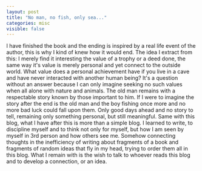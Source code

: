 ```yaml
---
layout: post
title: "No man, no fish, only sea..."
categories: misc
visible: false
---
```


I have finished the book and the ending is inspired by a real life event of the author, this is why I kind of knew how it would end. 
The idea I extract from this: I merely find it interesting the value of a trophy or a deed done, the same way it's value is merely personal and yet connect to the outside world.
What value does a personal achievement have if you live in a cave and have never interacted with another human being? It's a question without an answer because I can only imagine
seeking no such values when all alone with nature and animals. The old man remains with a respectable story known by those important to him. If I were to imagine the story after the end is the old man and the boy fishing
once more and no more bad luck could fall upon them. Only good days ahead and no story to tell, remaining only something personal, but still meaningful. Same with this blog, what I have after this is more
than a simple blog. I learned to write, to discipline myself and to think not only for myself, but how I am seen by myself in 3rd person and how others see me. Somehow connecting thoughts in the inefficiency of writing
about fragments of a book and fragments of random ideas that fly in my head, trying to order them all in this blog. What I remain with is the wish to talk to whoever reads this blog and to develop a connection, or 
an idea.
